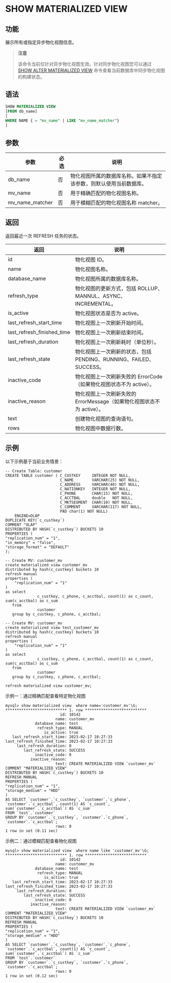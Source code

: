 # SHOW MATERIALIZED VIEW

## 功能

展示所有或指定异步物化视图信息。

> **注意**
>
> 该命令当前仅针对异步物化视图生效。针对同步物化视图您可以通过 [SHOW ALTER MATERIALIZED VIEW](../data-manipulation/SHOW%20ALTER%20MATERIALIZED%20VIEW.md) 命令查看当前数据库中同步物化视图的构建状态。

## 语法

```SQL
SHOW MATERIALIZED VIEW
[FROM db_name]
[
WHERE NAME { = "mv_name" | LIKE "mv_name_matcher"}
]
```

## 参数

| **参数**        | **必选** | **说明**                                                     |
| --------------- | -------- | ------------------------------------------------------------ |
| db_name         | 否       | 物化视图所属的数据库名称。如果不指定该参数，则默认使用当前数据库。 |
| mv_name         | 否       | 用于精确匹配的物化视图名称。                                 |
| mv_name_matcher | 否       | 用于模糊匹配的物化视图名称 matcher。                         |

## 返回

返回最近一次 REFRESH 任务的状态。

| **返回**                   | **说明**                                                    |
| -------------------------- | --------------------------------------------------------- |
| id                         | 物化视图 ID。                                               |
| name                       | 物化视图名称。                                              |
| database_name              | 物化视图所属的数据库名称。                                    |
| refresh_type               | 物化视图的更新方式，包括 ROLLUP、MANNUL、ASYNC、INCREMENTAL。        |
| is_active                  | 物化视图状态是否为 active。                                       |
| last_refresh_start_time    | 物化视图上一次刷新开始时间。                              |
| last_refresh_finished_time | 物化视图上一次刷新结束时间。                             |
| last_refresh_duration      | 物化视图上一次刷新耗时（单位秒）。                          |
| last_refresh_state         | 物化视图上一次刷新的状态，包括 PENDING、RUNNING、FAILED、SUCCESS。 |
| inactive_code              | 物化视图上一次刷新失败的 ErrorCode（如果物化视图状态不为 active）。       |
| inactive_reason            | 物化视图上一次刷新失败的ErrorMessage（如果物化视图状态不为 active）。 |
| text                       | 创建物化视图的查询语句。                                     |
| rows                       | 物化视图中数据行数。                                         |

## 示例

以下示例基于当前业务情景：

```Plain
-- Create Table: customer
CREATE TABLE customer ( C_CUSTKEY     INTEGER NOT NULL,
                        C_NAME        VARCHAR(25) NOT NULL,
                        C_ADDRESS     VARCHAR(40) NOT NULL,
                        C_NATIONKEY   INTEGER NOT NULL,
                        C_PHONE       CHAR(15) NOT NULL,
                        C_ACCTBAL     double   NOT NULL,
                        C_MKTSEGMENT  CHAR(10) NOT NULL,
                        C_COMMENT     VARCHAR(117) NOT NULL,
                        PAD char(1) NOT NULL)
    ENGINE=OLAP
DUPLICATE KEY(`c_custkey`)
COMMENT "OLAP"
DISTRIBUTED BY HASH(`c_custkey`) BUCKETS 10
PROPERTIES (
"replication_num" = "1",
"in_memory" = "false",
"storage_format" = "DEFAULT"
);

-- Create MV: customer_mv
create materialized view customer_mv
distributed by hash(c_custkey) buckets 10
refresh manual
properties (
    "replication_num" = "1"
)
as select
              c_custkey, c_phone, c_acctbal, count(1) as c_count, sum(c_acctbal) as c_sum
   from
              customer
   group by c_custkey, c_phone, c_acctbal;

-- Create MV: customer_mv
create materialized view test_customer_mv
distributed by hash(c_custkey) buckets 10
refresh manual
properties (
    "replication_num" = "1"
)
as select
              c_custkey, c_phone, c_acctbal, count(1) as c_count, sum(c_acctbal) as c_sum
   from
              customer
   group by c_custkey, c_phone, c_acctbal; 

refresh materialized view customer_mv;
```

示例一：通过精确匹配查看特定物化视图

```Plain
mysql> show materialized view  where name='customer_mv'\G;
*************************** 1. row ***************************
                        id: 10142
                      name: customer_mv
             database_name: test
              refresh_type: MANUAL
                 is_active: true
   last_refresh_start_time: 2023-02-17 10:27:33
last_refresh_finished_time: 2023-02-17 10:27:33
     last_refresh_duration: 0
        last_refresh_state: SUCCESS
             inactive_code: 0
           inactive_reason:
                      text: CREATE MATERIALIZED VIEW `customer_mv`
COMMENT "MATERIALIZED_VIEW"
DISTRIBUTED BY HASH(`c_custkey`) BUCKETS 10
REFRESH MANUAL
PROPERTIES (
"replication_num" = "1",
"storage_medium" = "HDD"
)
AS SELECT `customer`.`c_custkey`, `customer`.`c_phone`, `customer`.`c_acctbal`, count(1) AS `c_count`, sum(`customer`.`c_acctbal`) AS `c_sum`
FROM `test`.`customer`
GROUP BY `customer`.`c_custkey`, `customer`.`c_phone`, `customer`.`c_acctbal`;
                      rows: 0
1 row in set (0.11 sec)
```

示例二：通过模糊匹配查看物化视图

```Plain
mysql> show materialized view  where name like 'customer_mv'\G;
*************************** 1. row ***************************
                        id: 10142
                      name: customer_mv
             database_name: test
              refresh_type: MANUAL
                 is_active: true
   last_refresh_start_time: 2023-02-17 10:27:33
last_refresh_finished_time: 2023-02-17 10:27:33
     last_refresh_duration: 0
        last_refresh_state: SUCCESS
             inactive_code: 0
           inactive_reason:
                      text: CREATE MATERIALIZED VIEW `customer_mv`
COMMENT "MATERIALIZED_VIEW"
DISTRIBUTED BY HASH(`c_custkey`) BUCKETS 10
REFRESH MANUAL
PROPERTIES (
"replication_num" = "1",
"storage_medium" = "HDD"
)
AS SELECT `customer`.`c_custkey`, `customer`.`c_phone`, `customer`.`c_acctbal`, count(1) AS `c_count`, sum(`customer`.`c_acctbal`) AS `c_sum`
FROM `test`.`customer`
GROUP BY `customer`.`c_custkey`, `customer`.`c_phone`, `customer`.`c_acctbal`;
                      rows: 0
1 row in set (0.12 sec)

```
